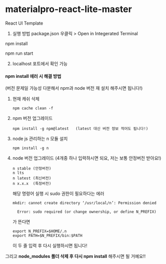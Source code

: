 # materialpro-react-lite-master


React UI Template

1. 실행 방법
package.json 우클릭 > Open in Integerated Terminal


npm install 

npm run start

2. localhost 포트에서 확인 가능



#### **npm install 에러 시 해결 방법**

(버전 문제일 가능성 다분해서 npm과 node 버전 재 설치 해주시면 됩니다!)

1. 현재 캐쉬 삭제

   ```
   npm cache clean -f 
   ```

2. npm 버전 업그레이드

   ```
   npm install -g npm@latest   (latest 대신 버전 정보 적어도 됩니다!)
   ```

3. node js 관리하는 n 모듈 설치

   ```
   npm install -g n
   ```

4. node 버전 업그레이드 (4개중 하나 입력하시면 되요, 저는 보통 안정버전 받아요!)

   ```
   n stable (안정버전) 
   n lts
   n latest (최신버전)
   n x.x.x  (특정버전)
   ```

   해당 명령어 실행 시 sudo 권한이 필요하다는 에러

   ```
   mkdir: cannot create directory ‘/usr/local/n’: Permission denied
   
     Error: sudo required (or change ownership, or define N_PREFIX)
   ```

   가 뜬다면 

   ```
   export N_PREFIX=$HOME/.n
   export PATH=$N_PREFIX/bin:$PATH
   ```

   이 두 줄 입력 후 다시 실행하시면 됩니다!

그리고 **node_modules 폴더 삭제 후 다시 npm install** 해주시면 될 거예요!!
